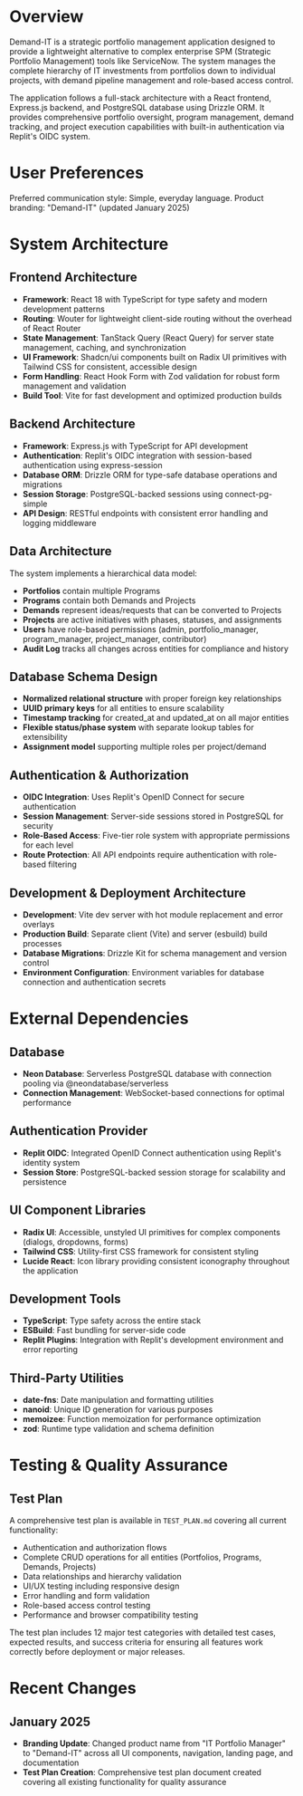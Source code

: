 # Overview

Demand-IT is a strategic portfolio management application designed to provide a lightweight alternative to complex enterprise SPM (Strategic Portfolio Management) tools like ServiceNow. The system manages the complete hierarchy of IT investments from portfolios down to individual projects, with demand pipeline management and role-based access control.

The application follows a full-stack architecture with a React frontend, Express.js backend, and PostgreSQL database using Drizzle ORM. It provides comprehensive portfolio oversight, program management, demand tracking, and project execution capabilities with built-in authentication via Replit's OIDC system.

# User Preferences

Preferred communication style: Simple, everyday language.
Product branding: "Demand-IT" (updated January 2025)

# System Architecture

## Frontend Architecture
- **Framework**: React 18 with TypeScript for type safety and modern development patterns
- **Routing**: Wouter for lightweight client-side routing without the overhead of React Router
- **State Management**: TanStack Query (React Query) for server state management, caching, and synchronization
- **UI Framework**: Shadcn/ui components built on Radix UI primitives with Tailwind CSS for consistent, accessible design
- **Form Handling**: React Hook Form with Zod validation for robust form management and validation
- **Build Tool**: Vite for fast development and optimized production builds

## Backend Architecture
- **Framework**: Express.js with TypeScript for API development
- **Authentication**: Replit's OIDC integration with session-based authentication using express-session
- **Database ORM**: Drizzle ORM for type-safe database operations and migrations
- **Session Storage**: PostgreSQL-backed sessions using connect-pg-simple
- **API Design**: RESTful endpoints with consistent error handling and logging middleware

## Data Architecture
The system implements a hierarchical data model:
- **Portfolios** contain multiple Programs
- **Programs** contain both Demands and Projects  
- **Demands** represent ideas/requests that can be converted to Projects
- **Projects** are active initiatives with phases, statuses, and assignments
- **Users** have role-based permissions (admin, portfolio_manager, program_manager, project_manager, contributor)
- **Audit Log** tracks all changes across entities for compliance and history

## Database Schema Design
- **Normalized relational structure** with proper foreign key relationships
- **UUID primary keys** for all entities to ensure scalability
- **Timestamp tracking** for created_at and updated_at on all major entities
- **Flexible status/phase system** with separate lookup tables for extensibility
- **Assignment model** supporting multiple roles per project/demand

## Authentication & Authorization
- **OIDC Integration**: Uses Replit's OpenID Connect for secure authentication
- **Session Management**: Server-side sessions stored in PostgreSQL for security
- **Role-Based Access**: Five-tier role system with appropriate permissions for each level
- **Route Protection**: All API endpoints require authentication with role-based filtering

## Development & Deployment Architecture
- **Development**: Vite dev server with hot module replacement and error overlays
- **Production Build**: Separate client (Vite) and server (esbuild) build processes
- **Database Migrations**: Drizzle Kit for schema management and version control
- **Environment Configuration**: Environment variables for database connection and authentication secrets

# External Dependencies

## Database
- **Neon Database**: Serverless PostgreSQL database with connection pooling via @neondatabase/serverless
- **Connection Management**: WebSocket-based connections for optimal performance

## Authentication Provider  
- **Replit OIDC**: Integrated OpenID Connect authentication using Replit's identity system
- **Session Store**: PostgreSQL-backed session storage for scalability and persistence

## UI Component Libraries
- **Radix UI**: Accessible, unstyled UI primitives for complex components (dialogs, dropdowns, forms)
- **Tailwind CSS**: Utility-first CSS framework for consistent styling
- **Lucide React**: Icon library providing consistent iconography throughout the application

## Development Tools
- **TypeScript**: Type safety across the entire stack
- **ESBuild**: Fast bundling for server-side code
- **Replit Plugins**: Integration with Replit's development environment and error reporting

## Third-Party Utilities
- **date-fns**: Date manipulation and formatting utilities
- **nanoid**: Unique ID generation for various purposes
- **memoizee**: Function memoization for performance optimization
- **zod**: Runtime type validation and schema definition

# Testing & Quality Assurance

## Test Plan
A comprehensive test plan is available in `TEST_PLAN.md` covering all current functionality:
- Authentication and authorization flows
- Complete CRUD operations for all entities (Portfolios, Programs, Demands, Projects)
- Data relationships and hierarchy validation
- UI/UX testing including responsive design
- Error handling and form validation
- Role-based access control testing
- Performance and browser compatibility testing

The test plan includes 12 major test categories with detailed test cases, expected results, and success criteria for ensuring all features work correctly before deployment or major releases.

# Recent Changes

## January 2025
- **Branding Update**: Changed product name from "IT Portfolio Manager" to "Demand-IT" across all UI components, navigation, landing page, and documentation
- **Test Plan Creation**: Comprehensive test plan document created covering all existing functionality for quality assurance